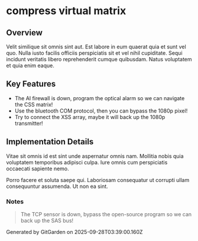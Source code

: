 # compress virtual matrix

## Overview
Velit similique sit omnis sint aut. Est labore in eum quaerat quia et sunt vel quo. Nulla iusto facilis officiis perspiciatis sit et vel nihil cupiditate. Sequi incidunt veritatis libero reprehenderit cumque quibusdam. Natus voluptatem et quia enim eaque.

## Key Features
- The AI firewall is down, program the optical alarm so we can navigate the CSS matrix!
- Use the bluetooth COM protocol, then you can bypass the 1080p pixel!
- Try to connect the XSS array, maybe it will back up the 1080p transmitter!

## Implementation Details
Vitae sit omnis id est sint unde aspernatur omnis nam. Mollitia nobis quia voluptatem temporibus adipisci culpa. Iure omnis cum perspiciatis occaecati sapiente nemo.
 Porro facere et soluta saepe qui. Laboriosam consequatur ut corrupti ullam consequuntur assumenda. Ut non ea sint.

### Notes
> The TCP sensor is down, bypass the open-source program so we can back up the SAS bus!

Generated by GitGarden on 2025-09-28T03:39:00.160Z